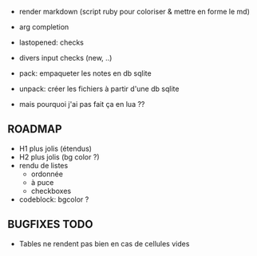 - render markdown (script ruby pour coloriser & mettre en forme le md)

- arg completion

- lastopened: checks
- divers input checks (new, ..)

- pack: empaqueter les notes en db sqlite

- unpack: créer les fichiers à partir d'une db sqlite

- mais pourquoi j'ai pas fait ça en lua ??

## ROADMAP

- H1 plus jolis (étendus)
- H2 plus jolis (bg color ?)
- rendu de listes
  - ordonnée
  - à puce
  - checkboxes
- codeblock: bgcolor ?

## BUGFIXES TODO

- Tables ne rendent pas bien en cas de cellules vides
